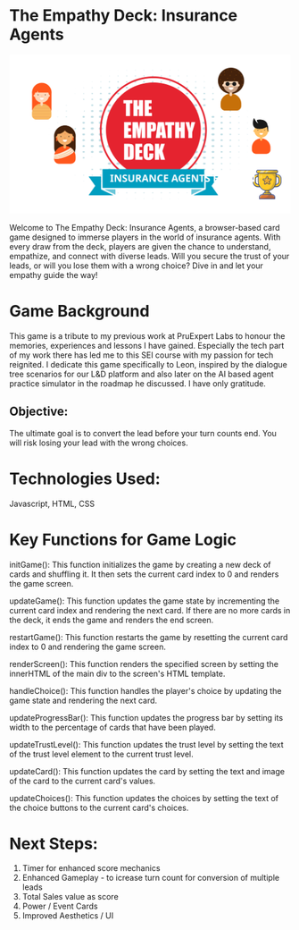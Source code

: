 # The Empathy Deck: Insurance Agents

![Alt text](./assets/img/opening.svg)

Welcome to The Empathy Deck: Insurance Agents, a browser-based card game designed to immerse players in the world of insurance agents. With every draw from the deck, players are given the chance to understand, empathize, and connect with diverse leads. Will you secure the trust of your leads, or will you lose them with a wrong choice? Dive in and let your empathy guide the way!

# Game Background

This game is a tribute to my previous work at PruExpert Labs to honour the memories, experiences and lessons I have gained. Especially the tech part of my work there has led me to this SEI course with my passion for tech reignited. I dedicate this game specifically to Leon, inspired by the dialogue tree scenarios for our L&D platform and also later on the AI based agent practice simulator in the roadmap he discussed. I have only gratitude.

## Objective:

The ultimate goal is to convert the lead before your turn counts end. You will risk losing your lead with the wrong choices.

## 

# Technologies Used:
Javascript, HTML, CSS

# Key Functions for Game Logic

initGame(): This function initializes the game by creating a new deck of cards and shuffling it. It then sets the current card index to 0 and renders the game screen.

updateGame(): This function updates the game state by incrementing the current card index and rendering the next card. If there are no more cards in the deck, it ends the game and renders the end screen.

restartGame(): This function restarts the game by resetting the current card index to 0 and rendering the game screen.

renderScreen(): This function renders the specified screen by setting the innerHTML of the main div to the screen's HTML template.

handleChoice(): This function handles the player's choice by updating the game state and rendering the next card.

updateProgressBar(): This function updates the progress bar by setting its width to the percentage of cards that have been played.

updateTrustLevel(): This function updates the trust level by setting the text of the trust level element to the current trust level.

updateCard(): This function updates the card by setting the text and image of the card to the current card's values.

updateChoices(): This function updates the choices by setting the text of the choice buttons to the current card's choices.

# Next Steps:

1. Timer for enhanced score mechanics
2. Enhanced Gameplay - to icrease turn count for conversion of multiple leads
3. Total Sales value as score
4. Power / Event Cards
5. Improved Aesthetics / UI


